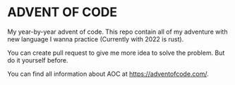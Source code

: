 # ADVENT OF CODE

My year-by-year advent of code. This repo contain all of my adventure with new
language I wanna practice (Currently with 2022 is rust).

You can create pull request to give me more idea to solve the problem. But
do it yourself before.

You can find all information about AOC at https://adventofcode.com/.
